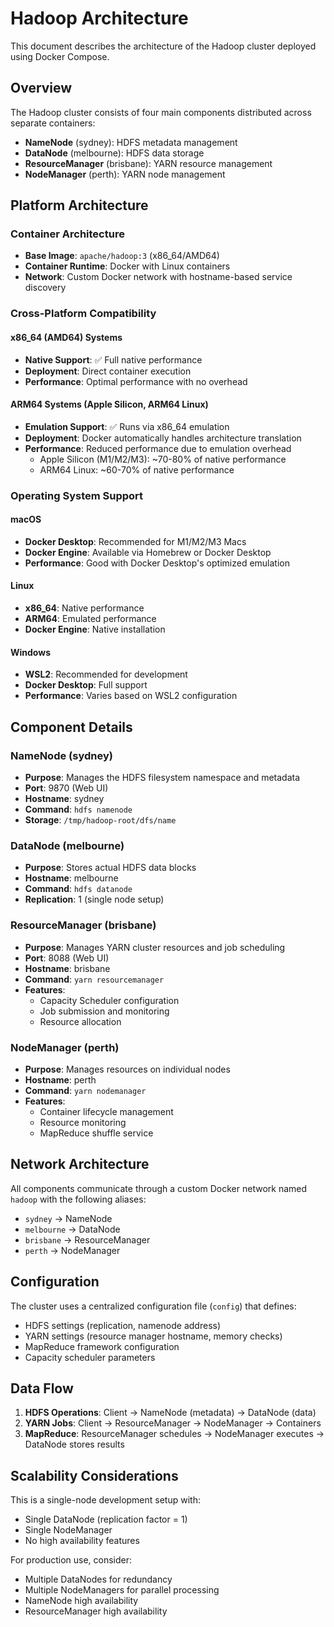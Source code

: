 # Hadoop Architecture

This document describes the architecture of the Hadoop cluster deployed using Docker Compose.

## Overview

The Hadoop cluster consists of four main components distributed across separate containers:

- **NameNode** (sydney): HDFS metadata management
- **DataNode** (melbourne): HDFS data storage
- **ResourceManager** (brisbane): YARN resource management
- **NodeManager** (perth): YARN node management

## Platform Architecture

### Container Architecture
- **Base Image**: `apache/hadoop:3` (x86_64/AMD64)
- **Container Runtime**: Docker with Linux containers
- **Network**: Custom Docker network with hostname-based service discovery

### Cross-Platform Compatibility

#### x86_64 (AMD64) Systems
- **Native Support**: ✅ Full native performance
- **Deployment**: Direct container execution
- **Performance**: Optimal performance with no overhead

#### ARM64 Systems (Apple Silicon, ARM64 Linux)
- **Emulation Support**: ✅ Runs via x86_64 emulation
- **Deployment**: Docker automatically handles architecture translation
- **Performance**: Reduced performance due to emulation overhead
  - Apple Silicon (M1/M2/M3): ~70-80% of native performance
  - ARM64 Linux: ~60-70% of native performance

### Operating System Support

#### macOS
- **Docker Desktop**: Recommended for M1/M2/M3 Macs
- **Docker Engine**: Available via Homebrew or Docker Desktop
- **Performance**: Good with Docker Desktop's optimized emulation

#### Linux
- **x86_64**: Native performance
- **ARM64**: Emulated performance
- **Docker Engine**: Native installation

#### Windows
- **WSL2**: Recommended for development
- **Docker Desktop**: Full support
- **Performance**: Varies based on WSL2 configuration

## Component Details

### NameNode (sydney)
- **Purpose**: Manages the HDFS filesystem namespace and metadata
- **Port**: 9870 (Web UI)
- **Hostname**: sydney
- **Command**: `hdfs namenode`
- **Storage**: `/tmp/hadoop-root/dfs/name`

### DataNode (melbourne)
- **Purpose**: Stores actual HDFS data blocks
- **Hostname**: melbourne
- **Command**: `hdfs datanode`
- **Replication**: 1 (single node setup)

### ResourceManager (brisbane)
- **Purpose**: Manages YARN cluster resources and job scheduling
- **Port**: 8088 (Web UI)
- **Hostname**: brisbane
- **Command**: `yarn resourcemanager`
- **Features**: 
  - Capacity Scheduler configuration
  - Job submission and monitoring
  - Resource allocation

### NodeManager (perth)
- **Purpose**: Manages resources on individual nodes
- **Hostname**: perth
- **Command**: `yarn nodemanager`
- **Features**:
  - Container lifecycle management
  - Resource monitoring
  - MapReduce shuffle service

## Network Architecture

All components communicate through a custom Docker network named `hadoop` with the following aliases:
- `sydney` → NameNode
- `melbourne` → DataNode  
- `brisbane` → ResourceManager
- `perth` → NodeManager

## Configuration

The cluster uses a centralized configuration file (`config`) that defines:
- HDFS settings (replication, namenode address)
- YARN settings (resource manager hostname, memory checks)
- MapReduce framework configuration
- Capacity scheduler parameters

## Data Flow

1. **HDFS Operations**: Client → NameNode (metadata) → DataNode (data)
2. **YARN Jobs**: Client → ResourceManager → NodeManager → Containers
3. **MapReduce**: ResourceManager schedules → NodeManager executes → DataNode stores results

## Scalability Considerations

This is a single-node development setup with:
- Single DataNode (replication factor = 1)
- Single NodeManager
- No high availability features

For production use, consider:
- Multiple DataNodes for redundancy
- Multiple NodeManagers for parallel processing
- NameNode high availability
- ResourceManager high availability
